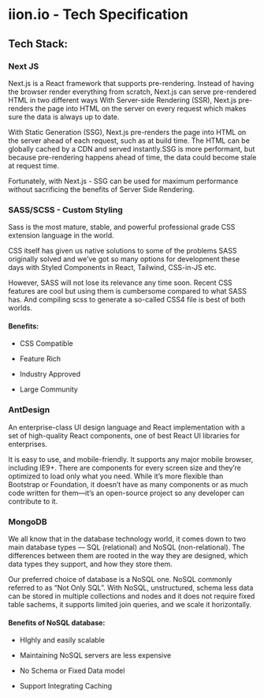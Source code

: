 # iion.io - Tech Specification

## Tech Stack:
###  Next JS
Next.js is a React framework that supports pre-rendering. Instead of having the browser render everything from scratch, Next.js can serve pre-rendered HTML in two different ways
With Server-side Rendering (SSR), Next.js pre-renders the page into HTML on the server on every request which makes sure the data is always up to date.

With Static Generation (SSG), Next.js pre-renders the page into HTML on the server ahead of each request, such as at build time. The HTML can be globally cached by a CDN and served instantly.SSG is more performant, but because pre-rendering happens ahead of time, the data could become stale at request time.

Fortunately, with Next.js - SSG can be used for maximum performance without sacrificing the benefits of Server Side Rendering.


### SASS/SCSS - Custom Styling

Sass is the most mature, stable, and powerful professional grade CSS extension language in the world.

CSS itself has given us native solutions to some of the problems SASS originally solved and we’ve got so many options for development these days with Styled Components in React, Tailwind, CSS-in-JS etc.

However, SASS will not lose its relevance any time soon. Recent CSS features are cool but using them is cumbersome compared to what SASS has. And compiling scss to generate a so-called CSS4 file is best of both worlds.

####  Benefits:

-   CSS Compatible
    
-   Feature Rich
    
-   Industry Approved
    
-   Large Community

###  AntDesign
An enterprise-class UI design language and React implementation with a set of high-quality React components, one of best React UI libraries for enterprises.

It is easy to use, and mobile-friendly. It supports any major mobile browser, including IE9+. There are components for every screen size and they’re optimized to load only what you need. While it’s more flexible than Bootstrap or Foundation, it doesn’t have as many components or as much code written for them—it’s an open-source project so any developer can contribute to it.

### MongoDB
We all know that in the database technology world, it comes down to two main database types — SQL (relational) and NoSQL (non-relational). The differences between them are rooted in the way they are designed, which data types they support, and how they store them.

Our preferred choice of database is a NoSQL one. NoSQL commonly referred to as “Not Only SQL”. With NoSQL, unstructured, schema less data can be stored in multiple collections and nodes and it does not require fixed table sachems, it supports limited join queries, and we scale it horizontally.

#### Benefits of NoSQL database:

-   HIghly and easily scalable
    
-   Maintaining NoSQL servers are less expensive
    
-   No Schema or Fixed Data model
    
-   Support Integrating Caching
